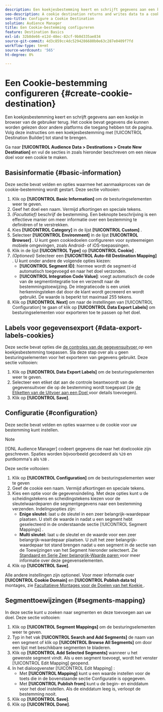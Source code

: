 ```yaml
---
description: Een koekjesbestemming keert en schrijft gegevens aan een koekje in browser van de gebruiker terug. Het cookie bevat gegevens die kunnen worden gelezen door andere platforms die toegang hebben tot de pagina. Volg deze instructies om een koekjesbestemming met [!UICONTROL Destination Builder] tot stand te brengen.
seo-description: A cookie destination returns and writes data to a cookie in the user's browser. The cookie contains data that can be read by other platforms that have access to the page. Follow these instructions to create a cookie destination with [!UICONTROL Destination Builder].
seo-title: Configure a Cookie Destination
solution: Audience Manager
title: Een Cookie-bestemming configureren
feature: Destination Basics
exl-id: 32b8de66-e12d-48ec-82cf-9b0d335ae834
source-git-commit: 4d3c859cc4dc5294286680b0e63c287e0409f7fd
workflow-type: tm+mt
source-wordcount: '565'
ht-degree: 0%

---
```


# Een Cookie-bestemming configureren {#create-cookie-destination}

Een koekjesbestemming keert en schrijft gegevens aan een koekje in browser van de gebruiker terug. Het cookie bevat gegevens die kunnen worden gelezen door andere platforms die toegang hebben tot de pagina. Volg deze instructies om een koekjesbestemming met [!UICONTROL Destination Builder] tot stand te brengen.

<!-- create-cookie-destination.xml -->

Ga naar **[!UICONTROL Audience Data > Destinations > Create New Destination]** en vul de secties in zoals hieronder beschreven om een nieuw doel voor een cookie te maken.

## Basisinformatie {#basic-information}

Deze sectie bevat velden en opties waarmee het aanmaakproces van de cookie-bestemming wordt gestart. Deze sectie voltooien:

1. Klik op **[!UICONTROL Basic Information]** om de besturingselementen weer te geven.
2. Geef het doel een naam. Vermijd afkortingen en speciale tekens.
3. *(Facultatief)* beschrijf de bestemming. Een beknopte beschrijving is een effectieve manier om meer informatie over een bestemming te definiëren of te verstrekken.
4. Kies **[!UICONTROL Category]** in de lijst **[!UICONTROL Custom]** .
5. Selecteer **[!UICONTROL Environment]** in de lijst **[!UICONTROL Browser]** . U kunt geen cookiedoelen configureren voor systeemeigen mobiele omgevingen, zoals Android- of iOS-toepassingen.
6. Klik in de lijst **[!UICONTROL Type]** op **[!UICONTROL Cookie]** .
7. *(Optioneel)* Selecteer een **[!UICONTROL Auto-fill Destination Mapping]** . U kunt onder andere de volgende opties kiezen:
   * **[!UICONTROL Segment ID]**: hiermee wordt de segment-id automatisch toegevoegd en naar het doel verzonden.
   * **[!UICONTROL Integration Code Value]**: voegt automatisch de code van de segmentintegratie toe en verzendt naar de bestemmingstoewijzing. De integratiecode is een uniek herkenningsteken dat door de klant wordt gecreeerd en wordt gebruikt. De waarde is beperkt tot maximaal 255 tekens.
8. Klik op **[!UICONTROL Next]** om naar de instellingen van [!UICONTROL Configuration] te gaan of klik op **[!UICONTROL Data Export Labels]** om besturingselementen voor exporteren toe te passen op het doel.

## Labels voor gegevensexport {#data-export-labels-cookies}

Deze sectie bevat opties die [ de controles van de gegevensuitvoer ](../../features/data-export-controls.md) op een koekjesbestemming toepassen. Sla deze stap over als u geen besturingselementen voor het exporteren van gegevens gebruikt. Deze sectie voltooien:

1. Klik op **[!UICONTROL Data Export Labels]** om de besturingselementen weer te geven.
2. Selecteer een etiket dat aan de controle beantwoordt van de gegevensuitvoer die op de bestemming wordt toegepast (zie [ de Etiketten van de Uitvoer aan een Doel ](/help/using/features/destinations/add-data-export-labels.md) voor details toevoegen).
3. Klik op **[!UICONTROL Save]**.

## Configuratie {#configuration}

Deze sectie bevat velden en opties waarmee u de cookie voor uw bestemming kunt instellen.

>[!NOTE]
>
>[!DNL Audience Manager] codeert gegevens die naar het doelcookie zijn geschreven. Spaties worden bijvoorbeeld gecodeerd als `%20` en puntkomma&#39;s als `%3B` .

Deze sectie voltooien:

1. Klik op **[!UICONTROL Configuration]** om de besturingselementen weer te geven
1. Geef de cookie een naam. Vermijd afkortingen en speciale tekens.
1. Kies een optie voor de gegevensindeling. Met deze opties kunt u de scheidingstekens en scheidingstekens kiezen voor de sleutelwaardeparen die segmentgegevens naar een bestemming verzenden. Indelingsopties zijn:
   * **Enige sleutel:** laat u de sleutel in een zeer belangrijk-waardepaar plaatsen. U stelt de waarde in nadat u een segment hebt geselecteerd in de onderstaande sectie [!UICONTROL Segment Mappings] .
   * **Multi sleutel:** laat u de sleutel en de waarde voor een zeer belangrijk-waardepaar plaatsen. U zult het zeer belangrijk-waardepaar tot stand brengen nadat u een segment in de sectie van de Toewijzingen van het Segment hieronder selecteert.
Zie [ Standaard en Serie Zeer belangrijk-Waarde paren ](../../features/destinations/key-value-pairs.md) voor meer informatie over deze gegevenselementen.
1. Klik op **[!UICONTROL Save]**.

Alle andere instellingen zijn optioneel. Voor meer informatie over **[!UICONTROL Cookie Domain]** en **[!UICONTROL Publish data to]** montages, zie [ Facultatieve Montages voor de Doelen van het Koekje ](/help/using/features/destinations/cookie-destination-options.md).

## Segmenttoewijzingen {#segments-mapping}

In deze sectie kunt u zoeken naar segmenten en deze toevoegen aan uw doel. Deze sectie voltooien:

1. Klik op **[!UICONTROL Segment Mappings]** om de besturingselementen weer te geven.
1. Typ in het vak **[!UICONTROL Search and Add Segments]** de naam van een segment of klik op **[!UICONTROL Browse All Segments]** om door een lijst met beschikbare segmenten te bladeren.
1. Klik op **[!UICONTROL Add Selected Segments]** wanneer u het gewenste segment vindt. Als u een segment toevoegt, wordt het venster [!UICONTROL Edit Mapping] geopend.
1. In het dialoogvenster [!UICONTROL Edit Mapping] :
   * Met **[!UICONTROL Mapping]** kunt u een waarde instellen voor de toets die in de bovenstaande sectie Configuratie is opgegeven.
   * Met **[!UICONTROL Publish from]** kunt u de begin- en einddatum voor het doel instellen. Als de einddatum leeg is, verloopt de bestemming nooit.
1. Klik op **[!UICONTROL Save]**.
1. Klik op **[!UICONTROL Done]**.
